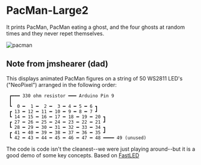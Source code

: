 # PacMan-Large2
It prints PacMan, PacMan eating a ghost, and the four ghosts at random times and they never repet themselves.

![pacman](https://user-images.githubusercontent.com/22283815/217530110-a6474737-0ac5-4f5e-b5b6-589a49f50f75.gif)

## Note from jmshearer (dad)
This displays animated PacMan figures on a string of 50 WS2811 LED's ("NeoPixel") arranged in the following order:
            
     ┏━━━ 330 ohm resistor ━━━ Arduino Pin 9
     ┃
     ┗  0 ━  1 ━  2 ━  3 ━ 4 ━ 5 ━ 6 ┓
     ┏ 13 ━ 12 ━ 11 ━ 10 ━ 9 ━ 8 ━ 7 ┛
     ┗ 14 ━ 15 ━ 16 ━ 17 ━ 18 ━ 19 ━ 20 ┓
     ┏ 27 ━ 26 ━ 25 ━ 24 ━ 23 ━ 22 ━ 21 ┛
     ┗ 28 ━ 29 ━ 30 ━ 31 ━ 32 ━ 33 ━ 34 ┓
     ┏ 41 ━ 40 ━ 39 ━ 38 ━ 37 ━ 36 ━ 35 ┛
     ┗ 42 ━ 43 ━ 44 ━ 45 ━ 46 ━ 47 ━ 48 ━━━━ 49 (unused)

The code is code isn't the cleanest--we were just playing around--but it is a good demo of some key concepts.  Based on [FastLED](https://fastled.io/)
